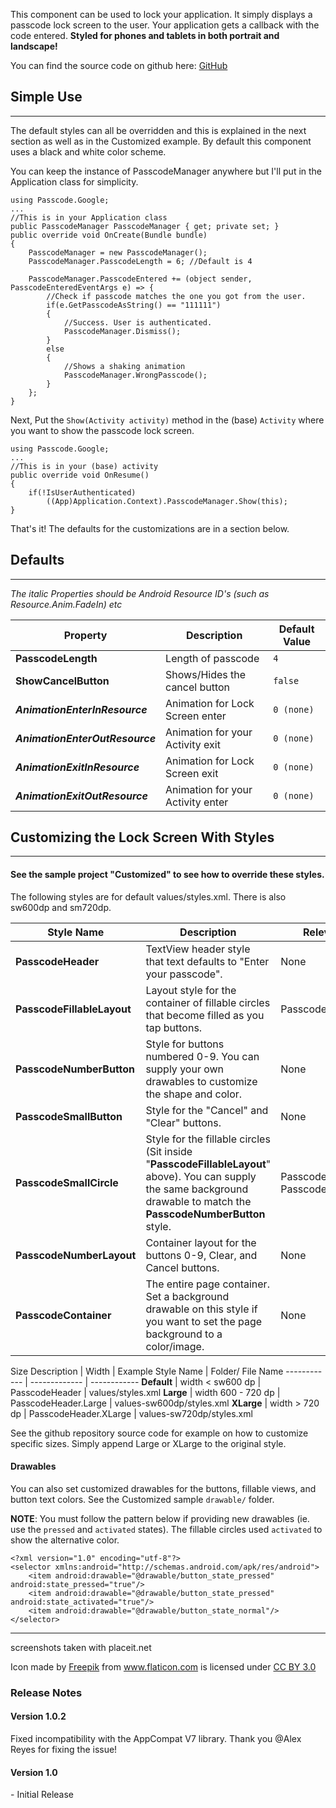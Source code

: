 This component can be used to lock your application. It simply displays a passcode lock screen to the user. Your application gets a callback with the code entered. **Styled for phones and tablets in both portrait and landscape!**

You can find the source code on github here: [GitHub](https://github.com/kevinskrei/XamarinPasscode)

## Simple Use ##
---

The default styles can all be overridden and this is explained in the next section as well as in the Customized example. By default this component uses a black and white color scheme.

You can keep the instance of PasscodeManager anywhere but I'll put in the Application class for simplicity.


    using Passcode.Google;
    ...
    //This is in your Application class
    public PasscodeManager PasscodeManager { get; private set; }
    public override void OnCreate(Bundle bundle)
    {
    	PasscodeManager = new PasscodeManager();
		PasscodeManager.PasscodeLength = 6; //Default is 4
		
		PasscodeManager.PasscodeEntered += (object sender, PasscodeEnteredEventArgs e) => {
			//Check if passcode matches the one you got from the user.
			if(e.GetPasscodeAsString() == "111111")
			{
			    //Success. User is authenticated.
				PasscodeManager.Dismiss();
			}
			else
			{
				//Shows a shaking animation
				PasscodeManager.WrongPasscode();
			}
		};
    }

Next, Put the `Show(Activity activity)` method in the (base) `Activity` where you want to show the passcode lock screen. 

    using Passcode.Google;
    ...
    //This is in your (base) activity
    public override void OnResume()
    {
    	if(!IsUserAuthenticated)
    		((App)Application.Context).PasscodeManager.Show(this);
    }

That's it! The defaults for the customizations are in a section below.

## Defaults ##
---
*The italic Properties should be Android Resource ID's (such as Resource.Anim.FadeIn) etc*

Property | Description | Default Value
------------ | ------------- | ------------
**PasscodeLength** | Length of passcode | `4`
**ShowCancelButton** | Shows/Hides the cancel button  | `false`
***AnimationEnterInResource*** | Animation for Lock Screen enter  | `0 (none)`
***AnimationEnterOutResource*** | Animation for your Activity exit | `0 (none)`
***AnimationExitInResource*** | Animation for Lock Screen exit | `0 (none)`
***AnimationExitOutResource*** | Animation for your Activity enter  | `0 (none)`


## Customizing the Lock Screen With Styles ##
---
<h4> See the sample project "Customized" to see how to override these styles. </h4>

The following styles are for default values/styles.xml. There is also sw600dp and sm720dp.

Style Name | Description | Relevant Style
------------ | ------------- | ------------
**PasscodeHeader** | TextView header style that text defaults to "Enter your passcode".  | None
**PasscodeFillableLayout** | Layout style for the container of fillable circles that become filled as you tap buttons.  | PasscodeSmallCircle
**PasscodeNumberButton** | Style for buttons numbered 0-9. You can supply your own drawables to customize the shape and color.  | None
**PasscodeSmallButton** | Style for the "Cancel" and "Clear" buttons.  | None
**PasscodeSmallCircle** | Style for the fillable circles (Sit inside "**PasscodeFillableLayout**" above). You can supply the same background drawable to match the **PasscodeNumberButton** style.  | PasscodeFillableLayout, PasscodeNumberButton
**PasscodeNumberLayout** | Container layout for the buttons 0-9, Clear, and Cancel buttons.  | None
**PasscodeContainer** | The entire page container. Set a background drawable on this style if you want to set the page background to a color/image.  | None

Size Description | Width | Example Style Name | Folder/ File Name 
------------ | ------------- | ------------
**Default** | width < sw600 dp  | PasscodeHeader | values/styles.xml
**Large** | width 600 - 720 dp  | PasscodeHeader.Large | values-sw600dp/styles.xml
**XLarge** | width > 720 dp | PasscodeHeader.XLarge | values-sw720dp/styles.xml

See the github repository source code for example on how to customize specific sizes. Simply append Large or XLarge to the original style.

<h4> Drawables </h4>

You can also set customized drawables for the buttons, fillable views, and button text colors. See the Customized sample `drawable/` folder.

**NOTE**: You must follow the pattern below if providing new drawables (ie. use the `pressed` and `activated` states). The fillable circles used `activated` to show the alternative color.

	<?xml version="1.0" encoding="utf-8"?>
	<selector xmlns:android="http://schemas.android.com/apk/res/android">
		<item android:drawable="@drawable/button_state_pressed" android:state_pressed="true"/>
    	<item android:drawable="@drawable/button_state_pressed" android:state_activated="true"/>
    	<item android:drawable="@drawable/button_state_normal"/>
	</selector>


---

screenshots taken with placeit.net
<div>Icon made by <a href="http://www.freepik.com" title="Freepik">Freepik</a> from <a href="http://www.flaticon.com" title="Flaticon">www.flaticon.com</a> is licensed under <a href="http://creativecommons.org/licenses/by/3.0/" title="Creative Commons BY 3.0">CC BY 3.0</a></div>

<h3> Release Notes </h3>
<h4> Version 1.0.2 </h4>
Fixed incompatibility with the AppCompat V7 library. Thank you @Alex Reyes for fixing the issue!
<h4> Version 1.0 </h4>
- Initial Release